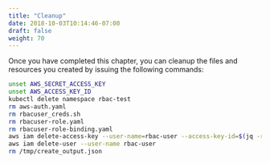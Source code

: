 ```yaml
---
title: "Cleanup"
date: 2018-10-03T10:14:46-07:00
draft: false
weight: 70
---
```


Once you have completed this chapter, you can cleanup the files and resources you created by issuing the following commands:

```bash
unset AWS_SECRET_ACCESS_KEY
unset AWS_ACCESS_KEY_ID
kubectl delete namespace rbac-test
rm aws-auth.yaml
rm rbacuser_creds.sh
rm rbacuser-role.yaml
rm rbacuser-role-binding.yaml
aws iam delete-access-key --user-name=rbac-user --access-key-id=$(jq -r .AccessKey.AccessKeyId /tmp/create_output.json)
aws iam delete-user --user-name rbac-user
rm /tmp/create_output.json
```
